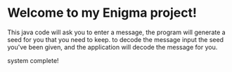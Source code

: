 #  Welcome to my Enigma project!

This java code will ask you to enter a message, the program will generate a seed for you that you need to keep.
to decode the message input the seed you've been given, and the application will decode the message for you.

system complete!
